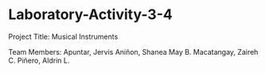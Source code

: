 # Laboratory-Activity-3-4

Project Title: Musical Instruments

Team Members:
    Apuntar, Jervis
    Aniñon, Shanea May B.
    Macatangay, Zaireh C.
    Piñero, Aldrin L.


